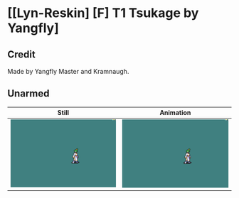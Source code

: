 # [\[Lyn-Reskin\] \[F\] T1 Tsukage by Yangfly]

## Credit

Made by Yangfly Master and Kramnaugh.

## Unarmed

| Still | Animation |
| :---: | :-------: |
| ![Unarmed still](./Unarmed_000.png) | ![Unarmed animation](./Unarmed.gif) |
